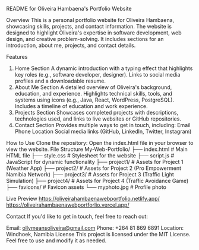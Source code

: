 README for Oliveira Hambaena's Portfolio Website

Overview
This is a personal portfolio website for Oliveira Hambaena, showcasing skills, projects, and contact information. The website is designed to highlight Oliveira's expertise in software development, web design, and creative problem-solving. It includes sections for an introduction, about me, projects, and contact details.

Features
1. Home Section
A dynamic introduction with a typing effect that highlights key roles (e.g., software developer, designer).
Links to social media profiles and a downloadable resume.
2. About Me Section
A detailed overview of Oliveira's background, education, and experience.
Highlights technical skills, tools, and systems using icons (e.g., Java, React, WordPress, PostgreSQL).
Includes a timeline of education and work experience.
3. Projects Section
Showcases completed projects with descriptions, technologies used, and links to live websites or GitHub repositories.
4. Contact Section
Provides multiple ways to get in touch, including:
Email
Phone
Location
Social media links (GitHub, LinkedIn, Twitter, Instagram)

How to Use
Clone the repository:
Open the index.html file in your browser to view the website.
File Structure
My-Web-Portfolio/
├── index.html         # Main HTML file
├── style.css          # Stylesheet for the website
├── script.js          # JavaScript for dynamic functionality
├── project1/          # Assets for Project 1 (Weather App)
├── project2/          # Assets for Project 2 (Pro Empowerment Namibia Network)
├── project3/          # Assets for Project 3 (Traffic Light Simulation)
├── project4/          # Assets for Project 4 (Traffic Avoidance Game)
├── favicons/          # Favicon assets
└── myphoto.jpg        # Profile photo

Live Preview
https://oliveirahambaenawebportfolio.netlify.app/
https://oliveirahambaenawebportforlio.vercel.app/

Contact
If you'd like to get in touch, feel free to reach out:

Email: ollymeansoliveira@gmail.com
Phone: +264 81 869 6891
Location: Windhoek, Namibia
License
This project is licensed under the MIT License. Feel free to use and modify it as needed.
